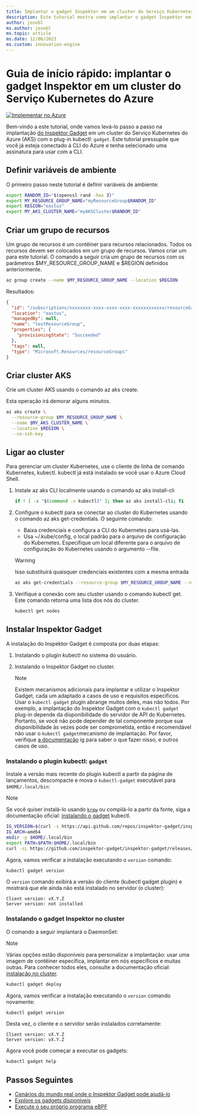 ```yaml
---
title: Implantar o gadget Inspektor em um cluster do Serviço Kubernetes do Azure
description: Este tutorial mostra como implantar o gadget Inspektor em um cluster AKS
author: josebl
ms.author: josebl
ms.topic: article
ms.date: 12/06/2023
ms.custom: innovation-engine
---
```


# Guia de início rápido: implantar o gadget Inspektor em um cluster do Serviço Kubernetes do Azure

[![Implementar no Azure](https://aka.ms/deploytoazurebutton)](https://go.microsoft.com/fwlink/?linkid=2262844)

Bem-vindo a este tutorial, onde vamos levá-lo passo a passo na implantação [do Inspektor Gadget](https://www.inspektor-gadget.io/) em um cluster do Serviço Kubernetes do Azure (AKS) com o plug-in kubectl: `gadget`. Este tutorial pressupõe que você já esteja conectado à CLI do Azure e tenha selecionado uma assinatura para usar com a CLI.

## Definir variáveis de ambiente

O primeiro passo neste tutorial é definir variáveis de ambiente:

```bash
export RANDOM_ID="$(openssl rand -hex 3)"
export MY_RESOURCE_GROUP_NAME="myResourceGroup$RANDOM_ID"
export REGION="eastus"
export MY_AKS_CLUSTER_NAME="myAKSCluster$RANDOM_ID"
```

## Criar um grupo de recursos

Um grupo de recursos é um contêiner para recursos relacionados. Todos os recursos devem ser colocados em um grupo de recursos. Vamos criar um para este tutorial. O comando a seguir cria um grupo de recursos com os parâmetros $MY_RESOURCE_GROUP_NAME e $REGION definidos anteriormente.

```bash
az group create --name $MY_RESOURCE_GROUP_NAME --location $REGION
```

Resultados:

<!-- expected_similarity=0.3 -->
```JSON
{
  "id": "/subscriptions/xxxxxxxx-xxxx-xxxx-xxxx-xxxxxxxxxxxx/resourceGroups/myResourceGroup210",
  "location": "eastus",
  "managedBy": null,
  "name": "testResourceGroup",
  "properties": {
    "provisioningState": "Succeeded"
  },
  "tags": null,
  "type": "Microsoft.Resources/resourceGroups"
}
```

## Criar cluster AKS

Crie um cluster AKS usando o comando az aks create.

Esta operação irá demorar alguns minutos.

```bash
az aks create \
  --resource-group $MY_RESOURCE_GROUP_NAME \
  --name $MY_AKS_CLUSTER_NAME \
  --location $REGION \
  --no-ssh-key
```

## Ligar ao cluster

Para gerenciar um cluster Kubernetes, use o cliente de linha de comando Kubernetes, kubectl. kubectl já está instalado se você usar o Azure Cloud Shell.

1. Instale az aks CLI localmente usando o comando az aks install-cli

    ```bash
    if ! [ -x "$(command -v kubectl)" ]; then az aks install-cli; fi
    ```

2. Configure o kubectl para se conectar ao cluster do Kubernetes usando o comando az aks get-credentials. O seguinte comando:
    - Baixa credenciais e configura a CLI do Kubernetes para usá-las.
    - Usa ~/.kube/config, o local padrão para o arquivo de configuração do Kubernetes. Especifique um local diferente para o arquivo de configuração do Kubernetes usando o argumento --file.

    > [!WARNING]
    > Isso substituirá quaisquer credenciais existentes com a mesma entrada

    ```bash
    az aks get-credentials --resource-group $MY_RESOURCE_GROUP_NAME --name $MY_AKS_CLUSTER_NAME --overwrite-existing
    ```

3. Verifique a conexão com seu cluster usando o comando kubectl get. Este comando retorna uma lista dos nós do cluster.

    ```bash
    kubectl get nodes
    ```

## Instalar Inspektor Gadget

A instalação do Inspektor Gadget é composta por duas etapas:

1. Instalando o plugin kubectl no sistema do usuário.
2. Instalando o Inspektor Gadget no cluster.

    > [!NOTE]
    > Existem mecanismos adicionais para implantar e utilizar o Inspektor Gadget, cada um adaptado a casos de uso e requisitos específicos. Usar o `kubectl gadget` plugin abrange muitos deles, mas não todos. Por exemplo, a implantação do Inspektor Gadget com o `kubectl gadget` plug-in depende da disponibilidade do servidor de API do Kubernetes. Portanto, se você não pode depender de tal componente porque sua disponibilidade às vezes pode ser comprometida, então é recomendável não usar o `kubectl gadget`mecanismo de implantação. Por favor, verifique [a documentação](https://github.com/inspektor-gadget/inspektor-gadget/blob/main/docs/ig.md) ig para saber o que fazer nisso, e outros casos de uso.

### Instalando o plugin kubectl: `gadget`

Instale a versão mais recente do plugin kubectl a partir da página de lançamentos, descompacte e mova o `kubectl-gadget` executável para `$HOME/.local/bin`:

> [!NOTE]
> Se você quiser instalá-lo usando [`krew`](https://sigs.k8s.io/krew) ou compilá-lo a partir da fonte, siga a documentação oficial: [instalando o gadget](https://github.com/inspektor-gadget/inspektor-gadget/blob/main/docs/install.md#installing-kubectl-gadget) kubectl.

```bash
IG_VERSION=$(curl -s https://api.github.com/repos/inspektor-gadget/inspektor-gadget/releases/latest | jq -r .tag_name)
IG_ARCH=amd64
mkdir -p $HOME/.local/bin
export PATH=$PATH:$HOME/.local/bin
curl -sL https://github.com/inspektor-gadget/inspektor-gadget/releases/download/${IG_VERSION}/kubectl-gadget-linux-${IG_ARCH}-${IG_VERSION}.tar.gz  | tar -C $HOME/.local/bin -xzf - kubectl-gadget
```

Agora, vamos verificar a instalação executando o `version` comando:

```bash
kubectl gadget version
```

O `version` comando exibirá a versão do cliente (kubectl gadget plugin) e mostrará que ele ainda não está instalado no servidor (o cluster):

<!--expected_similarity="(?m)^Client version: v\d+\.\d+\.\d+$\n^Server version: not installed$"-->
```text
Client version: vX.Y.Z
Server version: not installed
```

### Instalando o gadget Inspektor no cluster

O comando a seguir implantará o DaemonSet:

> [!NOTE]
> Várias opções estão disponíveis para personalizar a implantação: usar uma imagem de contêiner específica, implantar em nós específicos e muitas outras. Para conhecer todos eles, consulte a documentação oficial: [instalação no cluster](https://github.com/inspektor-gadget/inspektor-gadget/blob/main/docs/install.md#installing-in-the-cluster).

```bash
kubectl gadget deploy
```

Agora, vamos verificar a instalação executando o `version` comando novamente:

```bash
kubectl gadget version
```

Desta vez, o cliente e o servidor serão instalados corretamente:

<!--expected_similarity="(?m)^Client version: v\d+\.\d+\.\d+$\n^Server version: v\d+\.\d+\.\d+$"-->
```text
Client version: vX.Y.Z
Server version: vX.Y.Z
```

Agora você pode começar a executar os gadgets:

```bash
kubectl gadget help
```

<!--
## Clean Up

### Undeploy Inspektor Gadget

```bash
kubectl gadget undeploy
```

### Clean up Azure resources

When no longer needed, you can use `az group delete` to remove the resource group, cluster, and all related resources as follows. The `--no-wait` parameter returns control to the prompt without waiting for the operation to complete. The `--yes` parameter confirms that you wish to delete the resources without an additional prompt to do so.

```bash
az group delete --name $MY_RESOURCE_GROUP_NAME --no-wait --yes
```
-->

## Passos Seguintes
- [Cenários do mundo real onde o Inspektor Gadget pode ajudá-lo](https://go.microsoft.com/fwlink/p/?linkid=2260402#use-cases)
- [Explore os gadgets disponíveis](https://go.microsoft.com/fwlink/p/?linkid=2260070)
- [Execute o seu próprio programa eBPF](https://go.microsoft.com/fwlink/p/?linkid=2259865)

